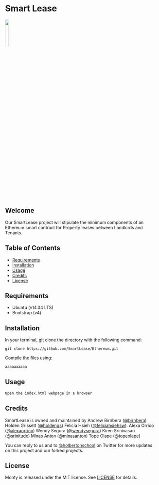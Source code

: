# Smart Lease

<img src="https://github.com/yyyy.png" style="height:15%;width:15%" />

## Welcome
Our SmartLease project will stipulate the minimum components of an Ethereum smart contract for Property leases between Landlords and Tenants.

## Table of Contents
* [Requirements](#requirements)
* [Installation](#installation)
* [Usage](#usage)
* [Credits](#credits)
* [License](#license)

## Requirements
* Ubuntu (v14.04 LTS)
* Bootstrap (v4)

## Installation
In your terminal, git clone the directory with the following command:
```
git clone https://github.com/SmartLease/Ethereum.git
```

Compile the files using:

```sh
aaaaaaaaaa
```

## Usage
```sh
Open the index.html webpage in a browser
```

## Credits
SmartLease is owned and maintained by
Andrew Birnbera ([@birnbera](https://twitter.com/birnbera))
Holden Grissett ([@holdengs](https://twitter.com/holdengs))
Felicia Hsieh ([@feliciahsiehsw](https://twitter.com/feliciahsiehsw)).
Alexa Orrico ([@alexaorrico](https://twitter.com/alexaorrico))
Wendy Segura ([@wendysegura](https://twitter.com/wendysegura))
Kiren Srinivasan ([@srinitude](https://twitter.com/srinitude))
Minas Anton ([@minasanton](https://twitter.com/minasanton))
Tope Olape ([@topeolape](https://twitter.com/topeolape))

You can reply to us and to [@holbertonschool](https://twitter.com/holbertonschool) on Twitter for more updates on this project and our forked projects.

## License
Monty is released under the MIT license. See [LICENSE](https://github.com/srinitude/monty/blob/master/LICENSE) for details.
